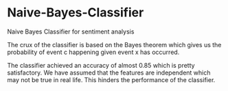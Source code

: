 # Naive-Bayes-Classifier
Naive Bayes Classifier for sentiment analysis

The crux of the classifier is based on the Bayes theorem which gives us the probability of event c happening given event x has occurred.

The classifier achieved an accuracy of almost 0.85 which is pretty satisfactory. We have assumed that the features are independent which may not be true in real life. 
This hinders the performance of the classifier.

